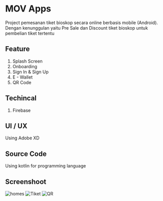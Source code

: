 # MOV Apps
Project pemesanan tiket bioskop secara online berbasis mobile (Android). Dengan kenunggulan yaitu Pre Sale dan Discount tiket bioskop untuk pembelian tiket tertentu

## Feature
1. Splash Screen
2. Onboarding 
3. Sign In & Sign Up
4. E - Wallet
5. QR Code

## Techincal
1. Firebase

## UI / UX
Using Adobe XD

## Source Code
Using kotlin for programming language

## Screenshoot
![homes](https://user-images.githubusercontent.com/51856235/74940736-74999700-5424-11ea-8bf1-19e5f4f39075.png) ![Tiket](https://user-images.githubusercontent.com/51856235/74940017-6ac36400-5423-11ea-8628-abb49c59dff5.png) ![QR](https://user-images.githubusercontent.com/51856235/74940661-5b90e600-5424-11ea-9534-f9e257ed66ef.png)
